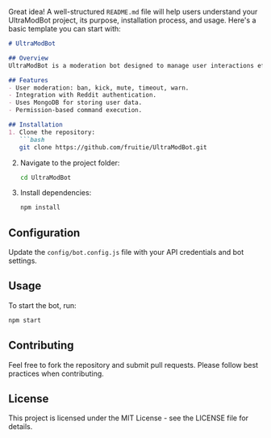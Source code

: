 Great idea! A well-structured `README.md` file will help users understand your UltraModBot project, its purpose, installation process, and usage. Here's a basic template you can start with:

```md
# UltraModBot

## Overview
UltraModBot is a moderation bot designed to manage user interactions efficiently across various platforms. It supports commands for banning, kicking, muting, and more.

## Features
- User moderation: ban, kick, mute, timeout, warn.
- Integration with Reddit authentication.
- Uses MongoDB for storing user data.
- Permission-based command execution.

## Installation
1. Clone the repository:
   ```bash
   git clone https://github.com/fruitie/UltraModBot.git
   ```
2. Navigate to the project folder:
   ```bash
   cd UltraModBot
   ```
3. Install dependencies:
   ```bash
   npm install
   ```

## Configuration
Update the `config/bot.config.js` file with your API credentials and bot settings.

## Usage
To start the bot, run:
```bash
npm start
```

## Contributing
Feel free to fork the repository and submit pull requests. Please follow best practices when contributing.

## License
This project is licensed under the MIT License - see the LICENSE file for details.
```

